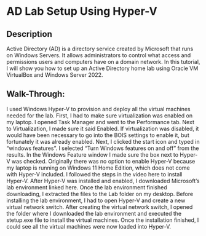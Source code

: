 # AD Lab Setup Using Hyper-V

## Description
Active Directory (AD) is a directory service created by Microsoft that runs on Windows Servers. It allows administrators to control what access and permissions users and computers have on a domain network. In this tutorial, I will show you how to set up an Active Directory home lab using Oracle VM VirtualBox and Windows Server 2022.
<br />

## Walk-Through:
I used Windows Hyper-V to provision and deploy all the virtual machines needed for the lab.
First, I had to make sure virtualization was enabled on my laptop. 
I opened Task Manager and went to the Performance tab. Next to Virtualization, I made sure it said Enabled. 
If virtualization was disabled, it would have been necessary to go into the BOIS settings to enable it, but fortunately it was already enabled.
Next, I clicked the start icon and typed in “windows features”. I selected “Turn Windows features on and off” from the results.
In the Windows Feature window I made sure the box next to Hyper-V was checked. Originally there was no option to enable Hyper-V because my laptop is running on Windows 11 Home Edition, which does not come with Hyper-V included.
I followed the steps in the video here to install Hyper-V.
After Hyper-V was installed and enabled, I downloaded Microsoft’s lab environment linked here.
Once the lab environment finished downloading, I extracted the files to the Lab folder on my desktop.
Before installing the lab environment, I had to open Hyper-V and create a new virtual network switch.
After creating the virtual network switch, I opened the folder where I downloaded the lab environment and executed the stetup.exe file to install the virtual machines.
Once the installation finished, I could see all the virtual machines were now loaded into Hyper-V.
